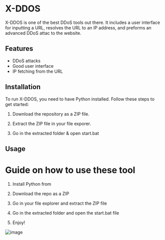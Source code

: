 # X-DDOS 
     
X-DDOS is one of the best DDoS tools out there. It includes a user interface for inputting a URL,  resolves the URL to an IP address, and preforms an advanced DDoS attac to the website.

## Features
 
- DDoS attacks  
- Good user interface  
- IP fetching from the URL
 
## Installation

To run X-DDOS, you need to have Python installed. Follow these steps to get started: 

1. Download the repository as a ZIP file. 

2. Extract the ZIP file in your file exporer.  

3. Go in the extracted folder & open start.bat 
 
## Usage  
 
# Guide on how to use these tool  
 
1. Install Python from 

2. Download the repo as a ZIP   

3. Go in your file explorer and extract the ZIP file  

4. Go in the extracted folder and open the start.bat file
   
5. Enjoy! 


![image](https://github.com/user-attachments/assets/cb09b2d8-c4b5-41c0-804d-cd7d8b0c30df)  